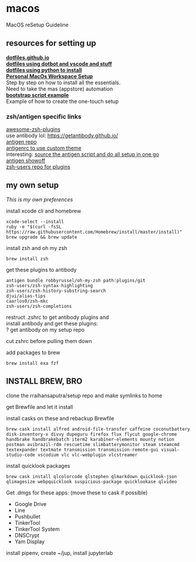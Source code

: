 # macos

MacOS reSetup Guideline

## resources for setting up
**[dotfiles.github.io](https://dotfiles.github.io/)**  
**[dotfiles using dotbot and vscode and stuff](https://github.com/sobolevn/dotfiles)**  
**[dotfiles using python to install](https://github.com/wkentaro/dotfiles)**  
**[Personal MacOs Workspace Setup](https://hackernoon.com/personal-macos-workspace-setup-adf61869cd79)**  
Step by step on how to install all the essentials.  
Need to take the mas (appstore) automation  
**[bootstrap script example](https://github.com/dvlden/mac-setup/blob/master/bootstrap)**  
Example of how to create the one-touch setup

### zsh/antigen specific links
[awesome-zsh-plugins](https://github.com/unixorn/awesome-zsh-plugins)  
use antibody lol: https://getantibody.github.io/  
[antigen repo](https://github.com/zsh-users/antigen)  
[antigenrc to use custom theme](https://github.com/simmsa/dotfiles/blob/master/antigenrc.zsh)  
interesting: [source the antigen script and do all setup in one go](https://github.com/ajh/dotfiles/blob/master/configs/zsh/dot_zshrc)  
[antigen showoff](https://github.com/zsh-users/antigen/wiki/Show-off)  
[zsh-users repo for plugins](https://github.com/zsh-users)  


## my own setup
*This is my own preferences*

install xcode cli and homebrew
```
xcode-select --install
ruby -e "$(curl -fsSL https://raw.githubusercontent.com/Homebrew/install/master/install)"
brew upgrade && brew update
```

install zsh and oh my zsh
```
brew install zsh
```
get these plugins to antibody
```
antigen bundle robbyrussel/oh-my-zsh path:plugins/git
zsh-users/zsh-syntax-highlighting
zsh-users/zsh-history-substring-search
djui/alias-tips
caarlos0/zsh-mkc
zsh-users/zsh-completions
```

restruct .zshrc to get antibody plugins and  
install antibody and get these plugins:  
? get antibody on my setup repo

cut zshrc before pulling them down

add packages to brew
```
brew install exa fzf
```

## INSTALL BREW, BRO

clone the rraihansaputra/setup repo and make symlinks to home

get Brewfile and let it install

install casks on these and rebackup Brewfile
```
brew cask install alfred android-file-transfer caffeine coconutbattery disk-inventory-x divvy dupeguru firefox flux flycut google-chrome handbrake handbrakebatch iterm2 karabiner-elements mounty notion postman avibrazil-rdm rescuetime slimbatterymonitor steam steamcmd textexpander textmate transmission transmission-remote-gui visual-studio-code vscodium vlc vlc-webplugin vlcstreamer
```
install quicklook packages
```
brew cask install qlcolorcode qlstephen qlmarkdown quicklook-json qlimagesize webpquicklook suspicious-package quicklookase qlvideo
```
Get .dmgs for these apps:
(move these to cask if possible)
- Google Drive
- Line
- Pushbullet
- TinkerTool
- TinkerTool System
- DNSCrypt
- Yam Display

install pipenv, create ~/jup, install jupyterlab